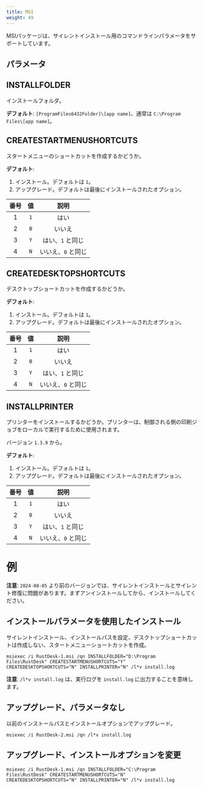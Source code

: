```yaml
---
title: MSI
weight: 49
---
```


MSIパッケージは、サイレントインストール用のコマンドラインパラメータをサポートしています。

## パラメータ

## INSTALLFOLDER

インストールフォルダ。

**デフォルト**: `[ProgramFiles6432Folder]\[app name]`、通常は `C:\Program Files\[app name]`。


## CREATESTARTMENUSHORTCUTS

スタートメニューのショートカットを作成するかどうか。

**デフォルト**:
1. インストール。デフォルトは `1`。
2. アップグレード。デフォルトは最後にインストールされたオプション。

| 番号 | 値 | 説明 |
| :---: | :---: | :---: |
| 1 | `1` | はい |
| 2 | `0` | いいえ |
| 3 | `Y` | はい、`1` と同じ |
| 4 | `N` | いいえ、`0` と同じ |

## CREATEDESKTOPSHORTCUTS

デスクトップショートカットを作成するかどうか。

**デフォルト**:
1. インストール。デフォルトは `1`。
2. アップグレード。デフォルトは最後にインストールされたオプション。

| 番号 | 値 | 説明 |
| :---: | :---: | :---: |
| 1 | `1` | はい |
| 2 | `0` | いいえ |
| 3 | `Y` | はい、`1` と同じ |
| 4 | `N` | いいえ、`0` と同じ |

## INSTALLPRINTER

プリンターをインストールするかどうか。プリンターは、制御される側の印刷ジョブをローカルで実行するために使用されます。

バージョン `1.3.9` から。

**デフォルト**:
1. インストール。デフォルトは `1`。
2. アップグレード。デフォルトは最後にインストールされたオプション。

| 番号 | 値 | 説明 |
| :---: | :---: | :---: |
| 1 | `1` | はい |
| 2 | `0` | いいえ |
| 3 | `Y` | はい、`1` と同じ |
| 4 | `N` | いいえ、`0` と同じ |

# 例

**注意**: `2024-08-05` より前のバージョンでは、サイレントインストールとサイレント修復に問題があります。まずアンインストールしてから、インストールしてください。

## インストールパラメータを使用したインストール

サイレントインストール、インストールパスを設定、デスクトップショートカットは作成しない、スタートメニューショートカットを作成。

```
msiexec /i RustDesk-1.msi /qn INSTALLFOLDER="D:\Program Files\RustDesk" CREATESTARTMENUSHORTCUTS="Y" CREATEDESKTOPSHORTCUTS="N" INSTALLPRINTER="N" /l*v install.log
```

**注意**: `/l*v install.log` は、実行ログを `install.log` に出力することを意味します。

## アップグレード、パラメータなし

以前のインストールパスとインストールオプションでアップグレード。

```
msiexec /i RustDesk-2.msi /qn /l*v install.log
```

## アップグレード、インストールオプションを変更

```
msiexec /i RustDesk-1.msi /qn INSTALLFOLDER="C:\Program Files\RustDesk" CREATESTARTMENUSHORTCUTS="N" CREATEDESKTOPSHORTCUTS="N" INSTALLPRINTER="N" /l*v install.log
```